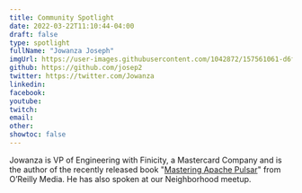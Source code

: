```yaml
---
title: Community Spotlight
date: 2022-03-22T11:10:44-04:00
draft: false
type: spotlight
fullName: "Jowanza Joseph"
imgUrl: https://user-images.githubusercontent.com/1042872/157561061-d6f0299b-7127-4512-9f01-543338af98fd.jpeg
github: https://github.com/josep2
twitter: https://twitter.com/Jowanza
linkedin:
facebook:
youtube:
twitch:
email:
other:
showtoc: false
---
```


Jowanza is VP of Engineering with Finicity, a Mastercard Company and is the author of the recently released book "[Mastering Apache Pulsar](https://www.oreilly.com/library/view/mastering-apache-pulsar/9781492084891/)" from O’Reilly Media. He has also spoken at our Neighborhood meetup.
